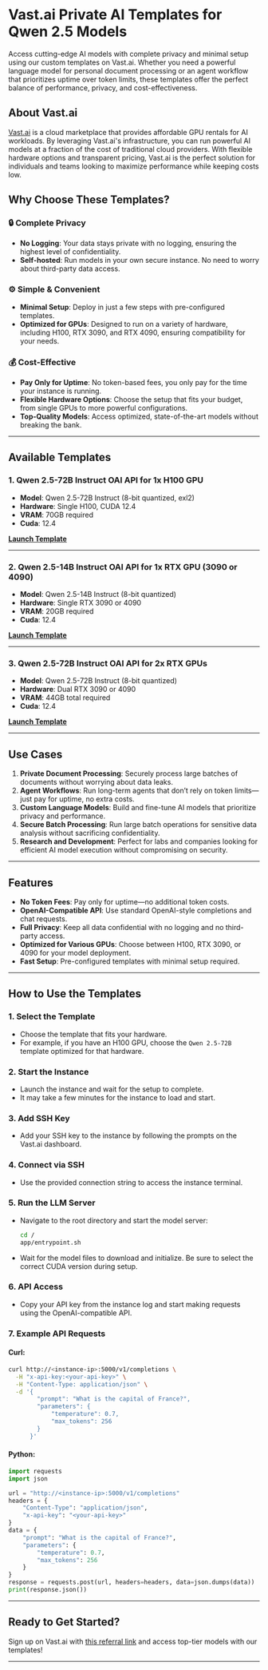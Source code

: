 # Vast.ai Private AI Templates for Qwen 2.5 Models

Access cutting-edge AI models with complete privacy and minimal setup using our custom templates on Vast.ai. Whether you need a powerful language model for personal document processing or an agent workflow that prioritizes uptime over token limits, these templates offer the perfect balance of performance, privacy, and cost-effectiveness.
## About Vast.ai

[Vast.ai](https://cloud.vast.ai/?ref_id=167881) is a cloud marketplace that provides affordable GPU rentals for AI workloads. By leveraging Vast.ai's infrastructure, you can run powerful AI models at a fraction of the cost of traditional cloud providers. With flexible hardware options and transparent pricing, Vast.ai is the perfect solution for individuals and teams looking to maximize performance while keeping costs low.


## Why Choose These Templates?

### 🔒 Complete Privacy
- **No Logging**: Your data stays private with no logging, ensuring the highest level of confidentiality.
- **Self-hosted**: Run models in your own secure instance. No need to worry about third-party data access.

### ⚙️ Simple & Convenient
- **Minimal Setup**: Deploy in just a few steps with pre-configured templates.
- **Optimized for GPUs**: Designed to run on a variety of hardware, including H100, RTX 3090, and RTX 4090, ensuring compatibility for your needs.

### 💰 Cost-Effective
- **Pay Only for Uptime**: No token-based fees, you only pay for the time your instance is running.
- **Flexible Hardware Options**: Choose the setup that fits your budget, from single GPUs to more powerful configurations.
- **Top-Quality Models**: Access optimized, state-of-the-art models without breaking the bank.

---

## Available Templates

### 1. Qwen 2.5-72B Instruct OAI API for 1x H100 GPU
- **Model**: Qwen 2.5-72B Instruct (8-bit quantized, exl2)
- **Hardware**: Single H100, CUDA 12.4
- **VRAM**: 70GB required
- **Cuda**: 12.4

[**Launch Template**](https://cloud.vast.ai/?ref_id=167881&template_id=581b0df498f0062ba1449630e4646e4a)

---

### 2. Qwen 2.5-14B Instruct OAI API for 1x RTX GPU (3090 or 4090)
- **Model**: Qwen 2.5-14B Instruct (8-bit quantized)
- **Hardware**: Single RTX 3090 or 4090
- **VRAM**: 20GB required
- **Cuda**: 12.4

[**Launch Template**](https://cloud.vast.ai/?ref_id=167881&template_id=49097547d4e3219247f395358f5993f6)

---

### 3. Qwen 2.5-72B Instruct OAI API for 2x RTX GPUs
- **Model**: Qwen 2.5-72B Instruct (8-bit quantized)
- **Hardware**: Dual RTX 3090 or 4090
- **VRAM**: 44GB total required
- **Cuda**: 12.4

[**Launch Template**](https://cloud.vast.ai/?ref_id=167881&template_id=02f5a7ee57f6e9aece4c4d6b8b6748c7)

---

## Use Cases

1. **Private Document Processing**: Securely process large batches of documents without worrying about data leaks.
2. **Agent Workflows**: Run long-term agents that don’t rely on token limits—just pay for uptime, no extra costs.
3. **Custom Language Models**: Build and fine-tune AI models that prioritize privacy and performance.
4. **Secure Batch Processing**: Run large batch operations for sensitive data analysis without sacrificing confidentiality.
5. **Research and Development**: Perfect for labs and companies looking for efficient AI model execution without compromising on security.

---

## Features

- **No Token Fees**: Pay only for uptime—no additional token costs.
- **OpenAI-Compatible API**: Use standard OpenAI-style completions and chat requests.
- **Full Privacy**: Keep all data confidential with no logging and no third-party access.
- **Optimized for Various GPUs**: Choose between H100, RTX 3090, or 4090 for your model deployment.
- **Fast Setup**: Pre-configured templates with minimal setup required.

---

## How to Use the Templates

### 1. **Select the Template**
   - Choose the template that fits your hardware.
   - For example, if you have an H100 GPU, choose the `Qwen 2.5-72B` template optimized for that hardware.

### 2. **Start the Instance**
   - Launch the instance and wait for the setup to complete.
   - It may take a few minutes for the instance to load and start.

### 3. **Add SSH Key**
   - Add your SSH key to the instance by following the prompts on the Vast.ai dashboard.

### 4. **Connect via SSH**
   - Use the provided connection string to access the instance terminal.

### 5. **Run the LLM Server**
   - Navigate to the root directory and start the model server:
     ```bash
     cd /
     app/entrypoint.sh
     ```
   - Wait for the model files to download and initialize. Be sure to select the correct CUDA version during setup.

### 6. **API Access**
   - Copy your API key from the instance log and start making requests using the OpenAI-compatible API.

### 7. **Example API Requests**

#### Curl:
```bash
curl http://<instance-ip>:5000/v1/completions \
  -H "x-api-key:<your-api-key>" \
  -H "Content-Type: application/json" \
  -d '{
        "prompt": "What is the capital of France?",
        "parameters": {
            "temperature": 0.7,
            "max_tokens": 256
        }
      }'
```

#### Python:
```python
import requests
import json

url = "http://<instance-ip>:5000/v1/completions"
headers = {
    "Content-Type": "application/json",
    "x-api-key": "<your-api-key>"
}
data = {
    "prompt": "What is the capital of France?",
    "parameters": {
        "temperature": 0.7,
        "max_tokens": 256
    }
}
response = requests.post(url, headers=headers, data=json.dumps(data))
print(response.json())
```

---

## Ready to Get Started?

Sign up on Vast.ai with [this referral link](https://cloud.vast.ai/?ref_id=167881) and access top-tier models with our templates!

---
